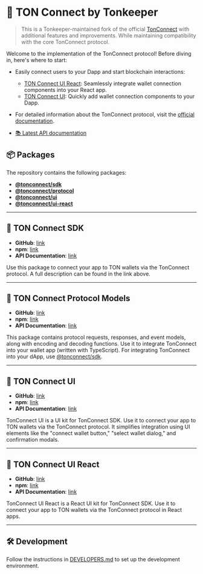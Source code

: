 # 🚀 TON Connect by Tonkeeper

> This is a Tonkeeper-maintained fork of the official [TonConnect](https://github.com/ton-connect/sdk) with additional features and improvements. While maintaining compatibility with the core TonConnect protocol.

Welcome to the implementation of the TonConnect protocol! Before diving in, here's where to start:


- Easily connect users to your Dapp and start blockchain interactions:
  - [TON Connect UI React](https://www.npmjs.com/package/@tonconnect/ui-react): Seamlessly integrate wallet connection components into your React app.
  - [TON Connect UI](https://www.npmjs.com/package/@tonconnect/ui): Quickly add wallet connection components to your Dapp.


- For detailed information about the TonConnect protocol, visit the [official documentation](https://docs.ton.org/develop/dapps/ton-connect/overview).

- [📚 Latest API documentation](https://ton-connect.github.io/sdk/)

## 📦 Packages

The repository contains the following packages:

- [**@tonconnect/sdk**](https://www.npmjs.com/package/@tonconnect/sdk)
- [**@tonconnect/protocol**](https://www.npmjs.com/package/@tonconnect/protocol)
- [**@tonconnect/ui**](https://www.npmjs.com/package/@tonconnect/ui)
- [**@tonconnect/ui-react**](https://www.npmjs.com/package/@tonconnect/ui-react)

---

## 📘 TON Connect SDK
- **GitHub**: [link](https://github.com/ton-connect/sdk/tree/main/packages/sdk)
- **npm**: [link](https://www.npmjs.com/package/@tonconnect/sdk)
- **API Documentation**: [link](https://ton-connect.github.io/sdk/modules/_tonconnect_sdk.html)

Use this package to connect your app to TON wallets via the TonConnect protocol.
A full description can be found in the link above.

---

## 📗 TON Connect Protocol Models
- **GitHub**: [link](https://github.com/ton-connect/sdk/tree/main/packages/protocol)
- **npm**: [link](https://www.npmjs.com/package/@tonconnect/protocol)
- **API Documentation**: [link](https://ton-connect.github.io/sdk/modules/_tonconnect_protocol.html)

This package contains protocol requests, responses, and event models, along with encoding and decoding functions. Use it to integrate TonConnect into your wallet app (written with TypeScript). For integrating TonConnect into your dApp, use [@tonconnect/sdk](https://www.npmjs.com/package/@tonconnect/sdk).

---

## 📙 TON Connect UI
- **GitHub**: [link](https://github.com/ton-connect/sdk/tree/main/packages/ui)
- **npm**: [link](https://www.npmjs.com/package/@tonconnect/ui)
- **API Documentation**: [link](https://ton-connect.github.io/sdk/modules/_tonconnect_ui.html)

TonConnect UI is a UI kit for TonConnect SDK. Use it to connect your app to TON wallets via the TonConnect protocol. It simplifies integration using UI elements like the "connect wallet button," "select wallet dialog," and confirmation modals.

---

## 📕 TON Connect UI React
- **GitHub**: [link](https://github.com/ton-connect/sdk/tree/main/packages/ui-react)
- **npm**: [link](https://www.npmjs.com/package/@tonconnect/ui-react)
- **API Documentation**: [link](https://ton-connect.github.io/sdk/modules/_tonconnect_ui_react.html)

TonConnect UI React is a React UI kit for TonConnect SDK. Use it to connect your app to TON wallets via the TonConnect protocol in React apps.

---

## 🛠️ Development

Follow the instructions in [DEVELOPERS.md](./DEVELOPERS.md) to set up the development environment.